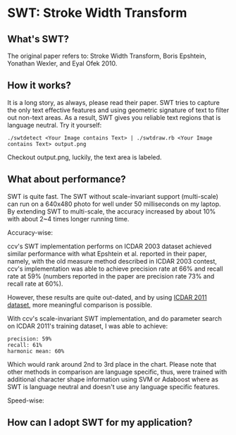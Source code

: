 SWT: Stroke Width Transform
===========================

What's SWT?
-----------

The original paper refers to: Stroke Width Transform, Boris Epshtein, Yonathan Wexler,
and Eyal Ofek 2010.

How it works?
-------------

It is a long story, as always, please read their paper. SWT tries to capture the
only text effective features and using geometric signature of text to filter out
non-text areas. As a result, SWT gives you reliable text regions that is language
neutral. Try it yourself:

	./swtdetect <Your Image contains Text> | ./swtdraw.rb <Your Image contains Text> output.png

Checkout output.png, luckily, the text area is labeled.

What about performance?
-----------------------

SWT is quite fast. The SWT without scale-invariant support (multi-scale) can run
on a 640x480 photo for well under 50 milliseconds on my laptop. By extending SWT
to multi-scale, the accuracy increased by about 10% with about 2~4 times longer
running time.

Accuracy-wise:

ccv's SWT implementation performs on ICDAR 2003 dataset achieved similar performance
with what Epshtein et al. reported in their paper, namely, with the old measure
method described in ICDAR 2003 contest, ccv's implementation was able to achieve
precision rate at 66% and recall rate at 59% (numbers reported in the paper are
precision rate 73% and recall rate at 60%).

However, these results are quite out-dated, and by using [ICDAR 2011 dataset](http://robustreading.opendfki.de/wiki/SceneText),
more meaningful comparison is possible.

With ccv's scale-invariant SWT implementation, and do parameter search on ICDAR
2011's training dataset, I was able to achieve:

	precision: 59%
	recall: 61%
	harmonic mean: 60%

Which would rank around 2nd to 3rd place in the chart. Please note that other
methods in comparison are language specific, thus, were trained with additional
character shape information using SVM or Adaboost where as SWT is language neutral
and doesn't use any language specific features.

Speed-wise:

How can I adopt SWT for my application?
---------------------------------------